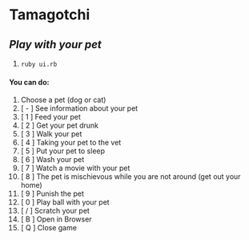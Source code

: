 # Tamagotchi
## _Play with your pet_
1. `ruby ui.rb`
#### You can do:

1. Choose a pet (dog or cat)
2. [ - ] See information about your pet
3. [ 1 ] Feed your pet
4. [ 2 ] Get your pet drunk
5. [ 3 ] Walk your pet
6. [ 4 ] Taking your pet to the vet
7. [ 5 ] Put your pet to sleep
8. [ 6 ] Wash your pet
9. [ 7 ] Watch a movie with your pet
10. [ 8 ] The pet is mischievous while you are not around (get out your home)
11. [ 9 ] Punish the pet
12. [ 0 ] Play ball with your pet
13. [ / ] Scratch your pet
14. [ B ] Open in Browser
15. [ Q ] Close game